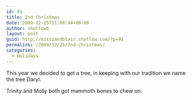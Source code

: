 ```yaml
---
id: 91
title: 2nd Christmas
date: 2009-12-25T11:00:44+00:00
author: shotlowb
layout: post
guid: http://mistiandblair.shotlow.com/?p=91
permalink: /2009/12/25/2nd-christmas/
categories:
  - Holidays
---
```

This year we decided to get a tree, in keeping with our tradition we name the tree Daryl.

Trinity and Molly both got mammoth bones to chew on.